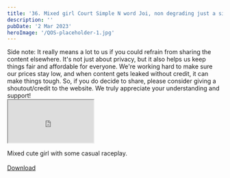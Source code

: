 ```yaml
---
title: '36. Mixed girl Court Simple N word Joi, non degrading just a simple joi'
description: ''
pubDate: '2 Mar 2023'
heroImage: '/QOS-placeholder-1.jpg'
---
```

<div class="video_paragraph_header"> Side note: It really means a lot to us if you could refrain from sharing the content elsewhere. It's not just about privacy, but it also helps us keep things fair and affordable for everyone. We're working hard to make sure our prices stay low, and when content gets leaked without credit, it can make things tough. So, if you do decide to share, please consider giving a shoutout/credit to the website. We truly appreciate your understanding and support!</div>

<iframe src="https://drive.google.com/file/d/1rYffvK8fseCLU0t0EBcBXulIgXVtT4Ve/preview" width="200" height="100" allow="autoplay" allowfullscreen="allowfullscreen"></iframe>

Mixed cute girl with some casual raceplay.
<br>
<br>
<a class="read_more" href="https://drive.google.com/file/d/1rYffvK8fseCLU0t0EBcBXulIgXVtT4Ve/view?usp=sharing">Download</a>